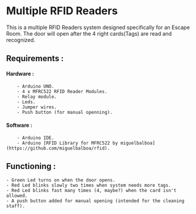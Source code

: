 # Multiple RFID Readers

This is a multiple RFID Readers system designed specifically for an Escape Room. The door will open after the 4 right cards(Tags) are read and recognized.

## Requirements :
   #### Hardware :
        - Arduino UNO.
        - 4 x MFRC522 RFID Reader Modules.
        - Relay module.
        - Leds.
        - Jumper wires.
        - Push button (for manual openning).
   #### Software :
        - Arduino IDE.
        - Arduino [RFID Library for MFRC522 by miguelbalboa](https://github.com/miguelbalboa/rfid).
        
## Functioning :
    - Green Led turns on when the door opens.
    - Red Led blinks slowly two times when system needs more tags.
    - Red Led blinks fast many times (4, maybe?) when the card isn't allowed.
    - A push button added for manual opening (intended for the cleaning staff).
